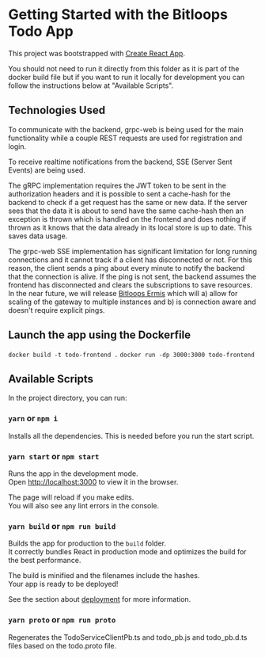 # Getting Started with the Bitloops Todo App

This project was bootstrapped with [Create React App](https://github.com/facebook/create-react-app).

You should not need to run it directly from this folder as it is part of the docker build file but if you want to run it locally for development you can follow the instructions below at "Available Scripts".

## Technologies Used

To communicate with the backend, grpc-web is being used for the main functionality while a couple REST requests are used for registration and login.

To receive realtime notifications from the backend, SSE (Server Sent Events) are being used.

The gRPC implementation requires the JWT token to be sent in the authorization headers and it is possible to sent a cache-hash for the backend to check if a get request has the same or new data. If the server sees that the data it is about to send have the same cache-hash then an exception is thrown which is handled on the frontend and does nothing if thrown as it knows that the data already in its local store is up to date. This saves data usage.

The grpc-web SSE implementation has significant limitation for long running connections and it cannot track if a client has disconnected or not. For this reason, the client sends a ping about every minute to notify the backend that the connection is alive. If the ping is not sent, the backend assumes the frontend has disconnected and clears the subscriptions to save resources. In the near future, we will release [Bitloops Ermis](https://bitloops.com/ermis) which will a) allow for scaling of the gateway to multiple instances and b) is connection aware and doesn't require explicit pings.

## Launch the app using the Dockerfile

`docker build -t todo-frontend .`
`docker run -dp 3000:3000 todo-frontend`

## Available Scripts

In the project directory, you can run:

### `yarn` or `npm i`

Installs all the dependencies. This is needed before you run the start script.

### `yarn start` or `npm start`

Runs the app in the development mode.\
Open [http://localhost:3000](http://localhost:3000) to view it in the browser.

The page will reload if you make edits.\
You will also see any lint errors in the console.

### `yarn build` or `npm run build`

Builds the app for production to the `build` folder.\
It correctly bundles React in production mode and optimizes the build for the best performance.

The build is minified and the filenames include the hashes.\
Your app is ready to be deployed!

See the section about [deployment](https://facebook.github.io/create-react-app/docs/deployment) for more information.

### `yarn proto` or `npm run proto`

Regenerates the TodoServiceClientPb.ts and todo_pb.js and todo_pb.d.ts files based on the todo.proto file.
